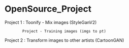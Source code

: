 # OpenSource_Project

Project 1 : Toonify - Mix images (StyleGanV2)

            Project - Training images (imgs to pt)

Project 2 : Transform images to other artists (CartoonGAN)
